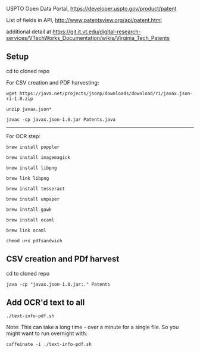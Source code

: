 USPTO Open Data Portal, https://developer.uspto.gov/product/patent

List of fields in API, http://www.patentsview.org/api/patent.html

additional detail at 
https://git.it.vt.edu/digital-research-services/VTechWorks_Documentation/wikis/Virginia_Tech_Patents

## Setup

cd to cloned repo

For CSV creation and PDF harvesting:

`wget https://java.net/projects/jsonp/downloads/download/ri/javax.json-ri-1.0.zip`

`unzip javax.json*`

`javac -cp javax.json-1.0.jar Patents.java`

---

For OCR step:

`brew install poppler`

`brew install imagemagick`

`brew install libpng`

`brew link libpng`

`brew install tesseract`

`brew install unpaper`

`brew install gawk`

`brew install ocaml`

`brew link ocaml`

`chmod u+x pdfsandwich`


## CSV creation and PDf harvest

cd to cloned repo

`java -cp "javax.json-1.0.jar:." Patents`

## Add OCR'd text to all

`./text-info-pdf.sh`

Note: This can take a long time - over a minute for a single file. So you might want to run overnight with:

`caffeinate -i ./text-info-pdf.sh`
